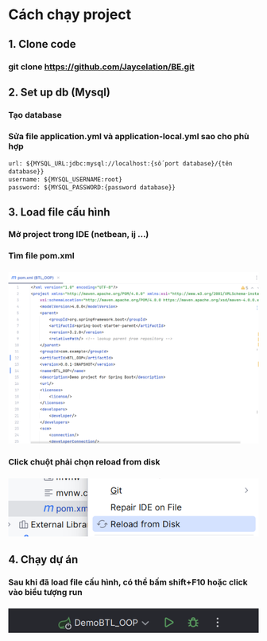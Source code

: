 # Cách chạy project
## 1. Clone code
### git clone https://github.com/Jaycelation/BE.git
## 2. Set up db (Mysql) 
### Tạo database 
### Sửa file application.yml và application-local.yml sao cho phù hợp
    url: ${MYSQL_URL:jdbc:mysql://localhost:{số port database}/{tên database}}
    username: ${MYSQL_USERNAME:root}
    password: ${MYSQL_PASSWORD:{password database}}
## 3. Load file cấu hình
### Mở project trong IDE (netbean, ij ...)
### Tìm file pom.xml
### ![img_1.png](img_1.png)
### Click chuột phải chọn reload from disk
### ![img_2.png](img_2.png)
## 4. Chạy dự án
### Sau khi đã load file cấu hình, có thể bấm shift+F10 hoặc click vào biểu tượng run
### ![img.png](img.png)
